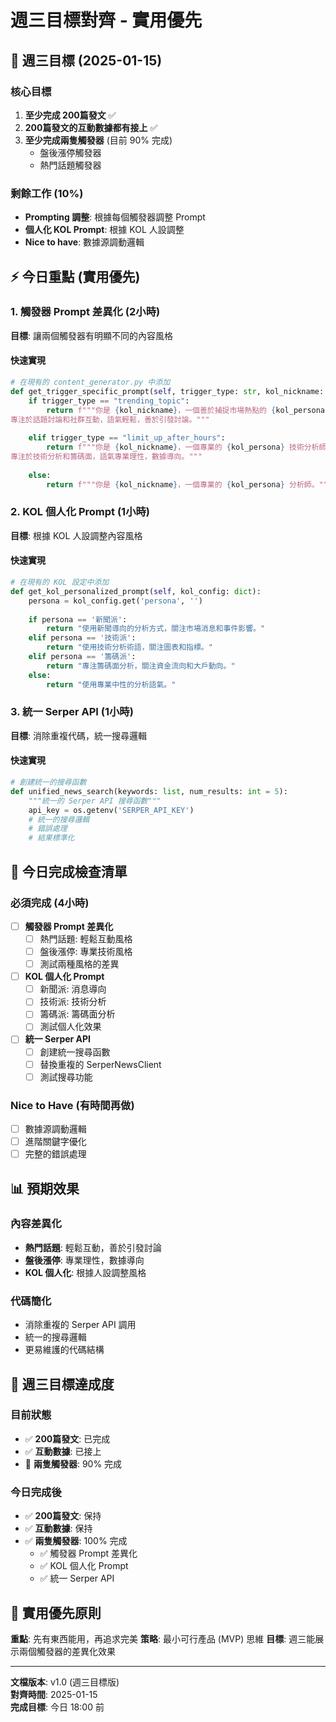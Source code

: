 # 週三目標對齊 - 實用優先

## 🎯 週三目標 (2025-01-15)

### 核心目標
1. **至少完成 200篇發文** ✅
2. **200篇發文的互動數據都有接上** ✅  
3. **至少完成兩隻觸發器** (目前 90% 完成)
   - 盤後漲停觸發器
   - 熱門話題觸發器

### 剩餘工作 (10%)
- **Prompting 調整**: 根據每個觸發器調整 Prompt
- **個人化 KOL Prompt**: 根據 KOL 人設調整
- **Nice to have**: 數據源調動邏輯

## ⚡ 今日重點 (實用優先)

### 1. 觸發器 Prompt 差異化 (2小時)
**目標**: 讓兩個觸發器有明顯不同的內容風格

#### 快速實現
```python
# 在現有的 content_generator.py 中添加
def get_trigger_specific_prompt(self, trigger_type: str, kol_nickname: str, kol_persona: str):
    if trigger_type == "trending_topic":
        return f"""你是 {kol_nickname}，一個善於捕捉市場熱點的 {kol_persona} 分析師。
專注於話題討論和社群互動，語氣輕鬆，善於引發討論。"""
    
    elif trigger_type == "limit_up_after_hours":
        return f"""你是 {kol_nickname}，一個專業的 {kol_persona} 技術分析師。
專注於技術分析和籌碼面，語氣專業理性，數據導向。"""
    
    else:
        return f"""你是 {kol_nickname}，一個專業的 {kol_persona} 分析師。"""
```

### 2. KOL 個人化 Prompt (1小時)
**目標**: 根據 KOL 人設調整內容風格

#### 快速實現
```python
# 在現有的 KOL 設定中添加
def get_kol_personalized_prompt(self, kol_config: dict):
    persona = kol_config.get('persona', '')
    
    if persona == '新聞派':
        return "使用新聞導向的分析方式，關注市場消息和事件影響。"
    elif persona == '技術派':
        return "使用技術分析術語，關注圖表和指標。"
    elif persona == '籌碼派':
        return "專注籌碼面分析，關注資金流向和大戶動向。"
    else:
        return "使用專業中性的分析語氣。"
```

### 3. 統一 Serper API (1小時)
**目標**: 消除重複代碼，統一搜尋邏輯

#### 快速實現
```python
# 創建統一的搜尋函數
def unified_news_search(keywords: list, num_results: int = 5):
    """統一的 Serper API 搜尋函數"""
    api_key = os.getenv('SERPER_API_KEY')
    # 統一的搜尋邏輯
    # 錯誤處理
    # 結果標準化
```

## 🚀 今日完成檢查清單

### 必須完成 (4小時)
- [ ] **觸發器 Prompt 差異化**
  - [ ] 熱門話題: 輕鬆互動風格
  - [ ] 盤後漲停: 專業技術風格
  - [ ] 測試兩種風格的差異

- [ ] **KOL 個人化 Prompt**
  - [ ] 新聞派: 消息導向
  - [ ] 技術派: 技術分析
  - [ ] 籌碼派: 籌碼面分析
  - [ ] 測試個人化效果

- [ ] **統一 Serper API**
  - [ ] 創建統一搜尋函數
  - [ ] 替換重複的 SerperNewsClient
  - [ ] 測試搜尋功能

### Nice to Have (有時間再做)
- [ ] 數據源調動邏輯
- [ ] 進階關鍵字優化
- [ ] 完整的錯誤處理

## 📊 預期效果

### 內容差異化
- **熱門話題**: 輕鬆互動，善於引發討論
- **盤後漲停**: 專業理性，數據導向
- **KOL 個人化**: 根據人設調整風格

### 代碼簡化
- 消除重複的 Serper API 調用
- 統一的搜尋邏輯
- 更易維護的代碼結構

## 🎯 週三目標達成度

### 目前狀態
- ✅ **200篇發文**: 已完成
- ✅ **互動數據**: 已接上
- 🔄 **兩隻觸發器**: 90% 完成

### 今日完成後
- ✅ **200篇發文**: 保持
- ✅ **互動數據**: 保持
- ✅ **兩隻觸發器**: 100% 完成
  - ✅ 觸發器 Prompt 差異化
  - ✅ KOL 個人化 Prompt
  - ✅ 統一 Serper API

## 💪 實用優先原則

**重點**: 先有東西能用，再追求完美
**策略**: 最小可行產品 (MVP) 思維
**目標**: 週三能展示兩個觸發器的差異化效果

---

**文檔版本**: v1.0 (週三目標版)  
**對齊時間**: 2025-01-15  
**完成目標**: 今日 18:00 前

